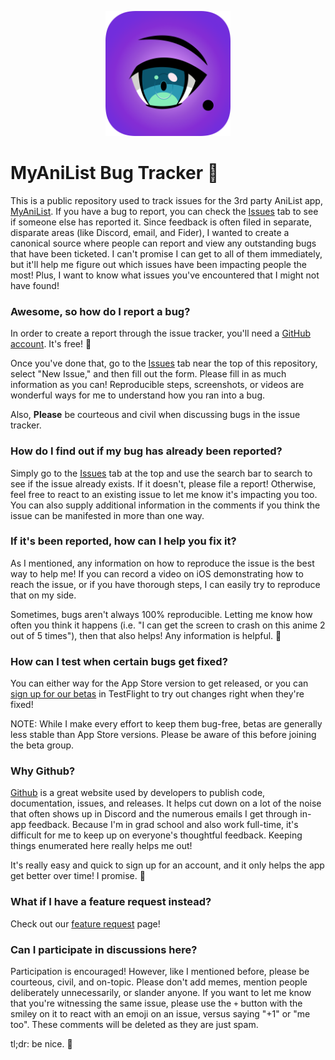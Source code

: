 <p align="center">
  <img src="https://github.com/croberts22/myanilist-bugs/blob/main/assets/logo.png" width=200 />
</p>

# MyAniList Bug Tracker 🐛

This is a public repository used to track issues for the 3rd party AniList app, [MyAniList](https://myanilist.app). If you have a bug to report, you can check the [Issues](https://github.com/croberts22/myanilist-bugs/issues) tab to see if someone else has reported it. Since feedback is often filed in separate, disparate areas (like Discord, email, and Fider), I wanted to create a canonical source where people can report and view any outstanding bugs that have been ticketed. I can't promise I can get to all of them immediately, but it'll help me figure out which issues have been impacting people the most! Plus, I want to know what issues you've encountered that I might not have found!

### Awesome, so how do I report a bug?

In order to create a report through the issue tracker, you'll need a [GitHub account](https://github.com/join). It's free! 🥳 

Once you've done that, go to the [Issues](https://github.com/croberts22/myanilist-bugs/issues) tab near the top of this repository, select "New Issue," and then fill out the form. Please fill in as much information as you can! Reproducible steps, screenshots, or videos are wonderful ways for me to understand how you ran into a bug. 

Also, **Please** be courteous and civil when discussing bugs in the issue tracker.

### How do I find out if my bug has already been reported?

Simply go to the [Issues](https://github.com/croberts22/myanilist-bugs/issues) tab at the top and use the search bar to search to see if the issue already exists. If it doesn't, please file a report! Otherwise, feel free to react to an existing issue to let me know it's impacting you too. You can also supply additional information in the comments if you think the issue can be manifested in more than one way.

### If it's been reported, how can I help you fix it?

As I mentioned, any information on how to reproduce the issue is the best way to help me! If you can record a video on iOS demonstrating how to reach the issue, or if you have thorough steps, I can easily try to reproduce that on my side. 

Sometimes, bugs aren't always 100% reproducible. Letting me know how often you think it happens (i.e. "I can get the screen to crash on this anime 2 out of 5 times"), then that also helps! Any information is helpful. 🙂

### How can I test when certain bugs get fixed?

You can either way for the App Store version to get released, or you can [sign up for our betas](https://testflight.apple.com/join/UtPWYb9D) in TestFlight to try out changes right when they're fixed! 

NOTE: While I make every effort to keep them bug-free, betas are generally less stable than App Store versions. Please be aware of this before joining the beta group.

### Why Github?

[Github](https://github.com/) is a great website used by developers to publish code, documentation, issues, and releases. It helps cut down on a lot of the noise that often shows up in Discord and the numerous emails I get through in-app feedback. Because I'm in grad school and also work full-time, it's difficult for me to keep up on everyone's thoughtful feedback. Keeping things enumerated here really helps me out! 

It's really easy and quick to sign up for an account, and it only helps the app get better over time! I promise. 🙂

### What if I have a feature request instead?

Check out our [feature request](https://fider.myanilist.app/) page!

### Can I participate in discussions here?

Participation is encouraged! However, like I mentioned before, please be courteous, civil, and on-topic. Please don't add memes, mention people deliberately unnecessarily, or slander anyone. If you want to let me know that you're witnessing the same issue, please use the `+` button with the smiley on it to react with an emoji on an issue, versus saying "+1" or "me too". These comments will be deleted as they are just spam. 

tl;dr: be nice. 🙂
